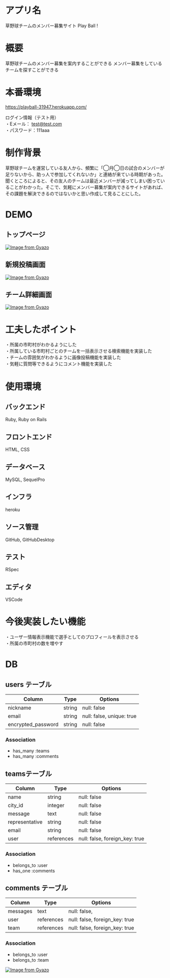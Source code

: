 # アプリ名
草野球チームのメンバー募集サイト Play Ball !

# 概要
草野球チームのメンバー募集を案内することができる
メンバー募集をしているチームを探すことができる

# 本番環境
https://playball-31947.herokuapp.com/

ログイン情報（テスト用）  
・Eメール： test@test.com  
・パスワード：111aaa

# 制作背景
草野球チームを運営している友人から、頻繁に「◯月◯日の試合のメンバーが足りないから、助っ人で参加してくれないか」と連絡が来ている時期があった。聞くところによると、その友人のチームは最近メンバーが減ってしまい困っていることがわかった。そこで、気軽にメンバー募集が案内できるサイトがあれば、その課題を解決できるのではないかと思い作成して見ることにした。

# DEMO
## トップページ
[![Image from Gyazo](https://i.gyazo.com/05750c699b4a36ff48e6b619cb6bde18.jpg)](https://gyazo.com/05750c699b4a36ff48e6b619cb6bde18)

## 新規投稿画面
[![Image from Gyazo](https://i.gyazo.com/65e5db50b329d2ff1a7247418dcbb2f5.png)](https://gyazo.com/65e5db50b329d2ff1a7247418dcbb2f5)

## チーム詳細画面
[![Image from Gyazo](https://i.gyazo.com/266ad1652f1cde4b67500a7932bb46d7.png)](https://gyazo.com/266ad1652f1cde4b67500a7932bb46d7)

# 工夫したポイント
・所属の市町村がわかるようにした  
・所属している市町村ごとのチームを一括表示させる検索機能を実装した  
・チームの雰囲気がわかるように画像投稿機能を実装した  
・気軽に質問等できるようにコメント機能を実装した  

# 使用環境
## バックエンド
Ruby, Ruby on Rails

## フロントエンド
HTML, CSS

## データベース
MySQL, SequelPro

## インフラ
heroku

## ソース管理
GitHub, GitHubDesktop

## テスト
RSpec

## エディタ
VSCode

# 今後実装したい機能
・ユーザー情報表示機能で選手としてのプロフィールを表示させる  
・所属の市町村の数を増やす

# DB
## users テーブル
| Column             | Type   | Options                   |
| ------------------ | ------ | ------------------------- |
| nickname           | string | null: false               |
| email              | string | null: false, unique: true |
| encrypted_password | string | null: false               |

### Association
- has_many :teams
- has_many :comments

## teamsテーブル
| Column         | Type       | Options                        |
| -------------- | ---------- | ------------------------------ |
| name           | string     | null: false                    |
| city_id        | integer    | null: false                    |
| message        | text       | null: false                    |
| representative | string     | null: false                    |
| email          | string     | null: false                    |
| user           | references | null: false, foreign_key: true |

### Association

- belongs_to :user
- has_one :comments

## comments テーブル

| Column   | Type       | Options                        |
| -------- | ---------- | ------------------------------ |
| messages | text       | null: false,                   |
| user     | references | null: false, foreign_key: true |
| team     | references | null: false, foreign_key: true |

### Association

- belongs_to :user
- belongs_to :team

[![Image from Gyazo](https://i.gyazo.com/2d2ba87b0c7ecafe810060a2f47ca55c.png)](https://gyazo.com/2d2ba87b0c7ecafe810060a2f47ca55c)